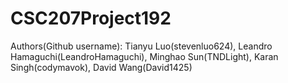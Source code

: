 # CSC207Project192
Authors(Github username): Tianyu Luo(stevenluo624), Leandro Hamaguchi(LeandroHamaguchi), Minghao Sun(TNDLight), Karan Singh(codymavok), David Wang(David1425)
